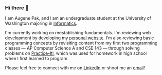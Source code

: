 ### Hi there 👋

I am Augene Pak, and I am an undergraduate student at the University of Washington majoring in [Informatics](https://ischool.uw.edu/programs/informatics).

I'm currently working on reestablishing fundamentals. I'm reviewing web development by developing my [personal website](https://github.com/augene/augene.github.io). I'm also reviewing basic programming concepts by revisiting content from my first two programming classes — AP Computer Science A and CSE 143 — through solving problems on [Practice-It!](https://practiceit.cs.washington.edu/problem/list), which was used for homework in high school when I first learned to program.

Please feel free to connect with me on [LinkedIn](https://www.linkedin.com/in/augenepak/) or shoot me an [email](mailto:ajp824@uw.edu)!